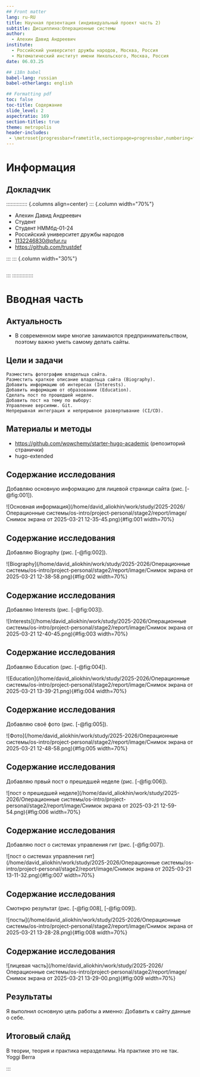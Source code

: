 ```yaml
---
## Front matter
lang: ru-RU
title: Научная презентация (индивидуальный проект часть 2)
subtitle: Дисциплина:Операционные системы
author:
  - Алехин Давид Андреевич
institute:
  - Российский университет дружбы народов, Москва, Россия
  - Математический институт имени Никольского, Москва, Россия
date: 06.03.25

## i18n babel
babel-lang: russian
babel-otherlangs: english

## Formatting pdf
toc: false
toc-title: Содержание
slide_level: 2
aspectratio: 169
section-titles: true
theme: metropolis
header-includes:
 - \metroset{progressbar=frametitle,sectionpage=progressbar,numbering=fraction}
---
```


# Информация

## Докладчик

:::::::::::::: {.columns align=center}
::: {.column width="70%"}

  * Алехин Давид Андреевич 
  * Студент 
  * Студент НММбд-01-24
  * Российский университет дружбы народов
  * [1132246830@pfur.ru](mailto:trustdef@gamil.com)
  * <https://github.com/trustdef>

:::
::: {.column width="30%"}

![]()

:::
::::::::::::::

# Вводная часть

## Актуальность

- В современном мире многие занимаются предпринимательством, поэтому важно уметь самому делать сайты.


## Цели и задачи


    Разместить фотографию владельца сайта.
    Разместить краткое описание владельца сайта (Biography).
    Добавить информацию об интересах (Interests).
    Добавить информацию от образовании (Education).
    Сделать пост по прошедшей неделе.
    Добавить пост на тему по выбору:
    Управление версиями. Git.
    Непрерывная интеграция и непрерывное развертывание (CI/CD).

## Материалы и методы

- https://github.com/wowchemy/starter-hugo-academic (репозиторий странички)
- hugo-extended 

## Содержание исследования

Добавляю основную информацию для лицевой страници сайта (рис. [-@fig:001]).

![Основная информация](/home/david_aliokhin/work/study/2025-2026/Операционные системы/os-intro/project-personal/stage2/report/image/Снимок экрана от 2025-03-21 12-35-45.png){#fig:001 width=70%}

## Содержание исследования

Добавляю Biography (рис. [-@fig:002]).

![Biography](/home/david_aliokhin/work/study/2025-2026/Операционные системы/os-intro/project-personal/stage2/report/image/Снимок экрана от 2025-03-21 12-38-58.png){#fig:002 width=70%}

## Содержание исследования

Добавляю Interests (рис. [-@fig:003]).

![Interests](/home/david_aliokhin/work/study/2025-2026/Операционные системы/os-intro/project-personal/stage2/report/image/Снимок экрана от 2025-03-21 12-40-45.png){#fig:003 width=70%}

## Содержание исследования

Добавляю Education (рис. [-@fig:004]).

![Education](/home/david_aliokhin/work/study/2025-2026/Операционные системы/os-intro/project-personal/stage2/report/image/Снимок экрана от 2025-03-21 13-39-21.png){#fig:004 width=70%}

## Содержание исследования

Добавляю своё фото (рис. [-@fig:005]).

![Фото](/home/david_aliokhin/work/study/2025-2026/Операционные системы/os-intro/project-personal/stage2/report/image/Снимок экрана от 2025-03-21 12-48-58.png){#fig:005 width=70%}

## Содержание исследования

Добавляю првый пост о прешедшей неделе (рис. [-@fig:006]).

![пост о прешедшей неделе](/home/david_aliokhin/work/study/2025-2026/Операционные системы/os-intro/project-personal/stage2/report/image/Снимок экрана от 2025-03-21 12-59-54.png){#fig:006 width=70%}

## Содержание исследования

Добавляю пост о системах управления гит (рис. [-@fig:007]).

![пост о системах управления гит](/home/david_aliokhin/work/study/2025-2026/Операционные системы/os-intro/project-personal/stage2/report/image/Снимок экрана от 2025-03-21 13-11-32.png){#fig:007 width=70%}

## Содержание исследования

Смотнрю результат (рис. [-@fig:008], [-@fig:009]).

![посты](/home/david_aliokhin/work/study/2025-2026/Операционные системы/os-intro/project-personal/stage2/report/image/Снимок экрана от 2025-03-21 13-28-28.png){#fig:008 width=70%}

## Содержание исследования

![лицевая часть](/home/david_aliokhin/work/study/2025-2026/Операционные системы/os-intro/project-personal/stage2/report/image/Снимок экрана от 2025-03-21 13-29-00.png){#fig:009 width=70%}

## Результаты

Я выполнил основную цель работы а именно:
Добавить к сайту данные о себе.

## Итоговый слайд

В теории, теория и практика неразделимы. На практике это не так.
Yoggi Berra

:::

